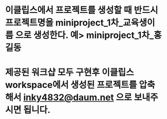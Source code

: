 # 이클립스에서 프로젝트를 생성할 때 반드시 프로젝트명을  miniproject_1차_교육생이름  으로 생성한다. 예> miniproject_1차_홍길동
# 제공된 워크샵 모두 구현후 이클립스 workspace에서 생성된 프로젝트를 압축해서 inky4832@daum.net 으로 보내주시면 됩니다.
